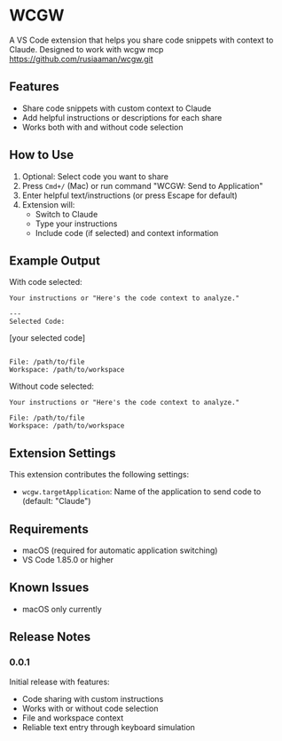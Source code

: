 # WCGW

A VS Code extension that helps you share code snippets with context to Claude. Designed to work with wcgw mcp 
https://github.com/rusiaaman/wcgw.git

## Features

- Share code snippets with custom context to Claude
- Add helpful instructions or descriptions for each share
- Works both with and without code selection

## How to Use

1. Optional: Select code you want to share
2. Press `Cmd+/` (Mac) or run command "WCGW: Send to Application"
3. Enter helpful text/instructions (or press Escape for default)
4. Extension will:
   - Switch to Claude
   - Type your instructions
   - Include code (if selected) and context information

## Example Output

With code selected:
```
Your instructions or "Here's the code context to analyze."

---
Selected Code:
```
[your selected code]
```

File: /path/to/file
Workspace: /path/to/workspace
```

Without code selected:
```
Your instructions or "Here's the code context to analyze."

File: /path/to/file
Workspace: /path/to/workspace
```

## Extension Settings

This extension contributes the following settings:

* `wcgw.targetApplication`: Name of the application to send code to (default: "Claude")

## Requirements

- macOS (required for automatic application switching)
- VS Code 1.85.0 or higher

## Known Issues

- macOS only currently

## Release Notes

### 0.0.1

Initial release with features:
- Code sharing with custom instructions
- Works with or without code selection
- File and workspace context
- Reliable text entry through keyboard simulation